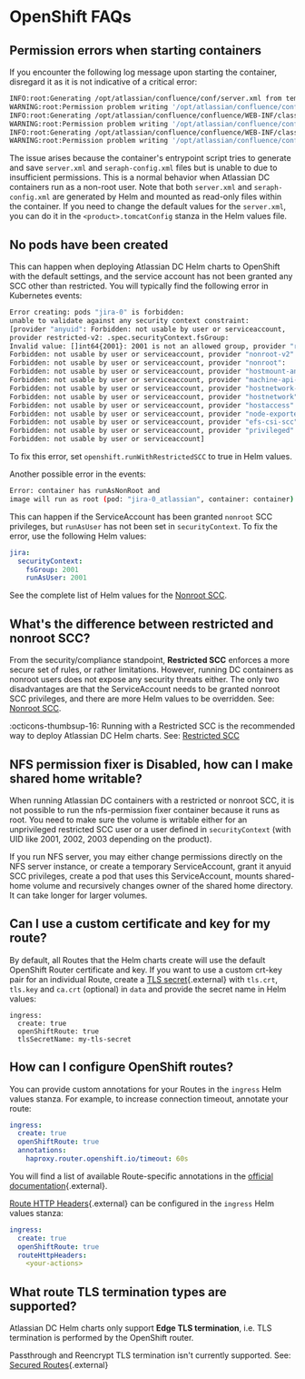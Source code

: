 # OpenShift FAQs

## Permission errors when starting containers

If you encounter the following log message upon starting the container, disregard it as it is not indicative of a critical error:

```bash
INFO:root:Generating /opt/atlassian/confluence/conf/server.xml from template server.xml.j2
WARNING:root:Permission problem writing '/opt/atlassian/confluence/conf/server.xml'; skipping
INFO:root:Generating /opt/atlassian/confluence/confluence/WEB-INF/classes/seraph-config.xml from template seraph-config.xml.j2
WARNING:root:Permission problem writing '/opt/atlassian/confluence/confluence/WEB-INF/classes/seraph-config.xml'; skipping
INFO:root:Generating /opt/atlassian/confluence/confluence/WEB-INF/classes/confluence-init.properties from template confluence-init.properties.j2
WARNING:root:Permission problem writing '/opt/atlassian/confluence/confluence/WEB-INF/classes/confluence-init.properties'; skipping
```

The issue arises because the container's entrypoint script tries to generate and save `server.xml` and `seraph-config.xml` files but is unable to due to insufficient permissions. This is a normal behavior when Atlassian DC containers run as a non-root user. Note that both `server.xml` and `seraph-config.xml` are generated by Helm and mounted as read-only files within the container. If you need to change the default values for the `server.xml`, you can do it in the `<product>.tomcatConfig` stanza in the Helm values file.

## No pods have been created

This can happen when deploying Atlassian DC Helm charts to OpenShift with the default settings, and the service account has not been granted any SCC other than restricted.
You will typically find the following error in Kubernetes events:

```bash
Error creating: pods "jira-0" is forbidden:
unable to validate against any security context constraint:
[provider "anyuid": Forbidden: not usable by user or serviceaccount,
provider restricted-v2: .spec.securityContext.fsGroup: 
Invalid value: []int64{2001}: 2001 is not an allowed group, provider "restricted":
Forbidden: not usable by user or serviceaccount, provider "nonroot-v2":
Forbidden: not usable by user or serviceaccount, provider "nonroot":
Forbidden: not usable by user or serviceaccount, provider "hostmount-anyuid":
Forbidden: not usable by user or serviceaccount, provider "machine-api-termination-handler":
Forbidden: not usable by user or serviceaccount, provider "hostnetwork-v2":
Forbidden: not usable by user or serviceaccount, provider "hostnetwork":
Forbidden: not usable by user or serviceaccount, provider "hostaccess":
Forbidden: not usable by user or serviceaccount, provider "node-exporter":
Forbidden: not usable by user or serviceaccount, provider "efs-csi-scc":
Forbidden: not usable by user or serviceaccount, provider "privileged":
Forbidden: not usable by user or serviceaccount]
```

To fix this error, set `openshift.runWithRestrictedSCC` to true in Helm values.

Another possible error in the events:

```bash
Error: container has runAsNonRoot and
image will run as root (pod: "jira-0_atlassian", container: container)
```

This can happen if the ServiceAccount has been granted `nonroot` SCC privileges, but `runAsUser` has not been set in `securityContext`. To fix the error, use the following Helm values:

```yaml
jira:
  securityContext:
    fsGroup: 2001
    runAsUser: 2001
```

See the complete list of Helm values for the [Nonroot SCC](../OPENSHIFT/#__tabbed_1_2).

## What's the difference between restricted and nonroot SCC?

From the security/compliance standpoint, **Restricted SCC** enforces a more secure set of rules, or rather limitations. However, running DC containers as nonroot users does not expose any security threats either. The only two disadvantages are that the ServiceAccount needs to be granted nonroot SCC privileges, and there are more Helm values to be overridden. See: [Nonroot SCC](../OPENSHIFT/#__tabbed_1_2).

:octicons-thumbsup-16: Running with a Restricted SCC is the recommended way to deploy Atlassian DC Helm charts. See: [Restricted SCC](../OPENSHIFT/#__tabbed_1_1)


## NFS permission fixer is Disabled, how can I make shared home writable?

When running Atlassian DC containers with a restricted or nonroot SCC, it is not possible to run the nfs-permission fixer container because it runs as root. You need to make sure the volume is writable either for an unprivileged restricted SCC user or a user defined in `securityContext` (with UID like 2001, 2002, 2003 depending on the product).

If you run NFS server, you may either change permissions directly on the NFS server instance, or create a temporary ServiceAccount, grant it anyuid SCC privileges, create a pod that uses this ServiceAccount, mounts shared-home volume and recursively changes owner of the shared home directory. It can take longer for larger volumes. 

## Can I use a custom certificate and key for my route?

By default, all Routes that the Helm charts create will use the default OpenShift Router certificate and key. If you want to use a custom crt-key pair for an individual Route, create a [TLS secret](https://kubernetes.io/docs/reference/kubectl/generated/kubectl_create/kubectl_create_secret_tls/){.external} with `tls.crt`, `tls.key` and `ca.crt` (optional) in `data` and provide the secret name in Helm values:

```
ingress:
  create: true
  openShiftRoute: true
  tlsSecretName: my-tls-secret
```

## How can I configure OpenShift routes?

You can provide custom annotations for your Routes in the `ingress` Helm values stanza. For example, to increase connection timeout, annotate your route:

```yaml
ingress:
  create: true
  openShiftRoute: true
  annotations:
    haproxy.router.openshift.io/timeout: 60s
```

You will find a list of available Route-specific annotations in the [official documentation](https://docs.openshift.com/container-platform/4.14/networking/routes/route-configuration.html#nw-route-specific-annotations_route-configuration){.external}.

[Route HTTP Headers](https://docs.openshift.com/container-platform/4.14/rest_api/network_apis/route-route-openshift-io-v1.html#spec-httpheaders){.external} can be configured in the `ingress` Helm values stanza:

```yaml
ingress:
  create: true
  openShiftRoute: true
  routeHttpHeaders:
    <your-actions>
```

## What route TLS termination types are supported?

Atlassian DC Helm charts only support **Edge TLS termination**, i.e. TLS termination is performed by the OpenShift router.

Passthrough and Reencrypt TLS termination isn't currently supported. See: [Secured Routes](https://docs.openshift.com/container-platform/4.14/networking/routes/secured-routes.html){.external}
